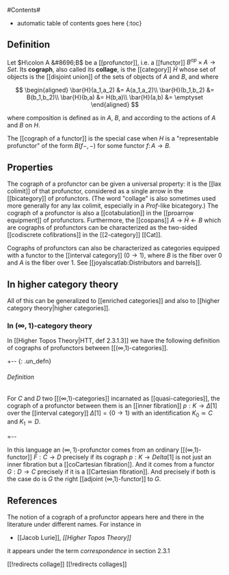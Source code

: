 
#Contents#
* automatic table of contents goes here
{:toc}

## Definition

Let $H\colon A &#8696;B$ be a [[profunctor]], i.e. a [[functor]] $B^{op}\times A\to Set$.  Its **cograph**, also called its **collage**, is the [[category]] $\bar{H}$ whose set of objects is the [[disjoint union]] of the sets of objects of $A$ and $B$, and where

$$ \begin{aligned}
  \bar{H}(a_1,a_2) &= A(a_1,a_2)\\
  \bar{H}(b_1,b_2) &= B(b_1,b_2)\\
  \bar{H}(b,a) &= H(b,a)\\
  \bar{H}(a,b) &= \emptyset
  \end{aligned}
$$

where composition is defined as in $A$, $B$, and according to the actions of $A$ and $B$ on $H$.

The [[cograph of a functor]] is the special case when $H$ is a "representable profunctor" of the form $B(f-,-)$ for some functor $f\colon A\to B$.

## Properties

The cograph of a profunctor can be given a universal property: it is the [[lax colimit]] of that profunctor, considered as a single arrow in the [[bicategory]] of profunctors.  (The word "collage" is also sometimes used more generally for any lax colimit, especially in a $Prof$-like bicategory.)  The cograph of a profunctor is also a [[cotabulation]] in the [[proarrow equipment]] of profunctors.  Furthermore, the [[cospans]] $A\to \bar{H} \leftarrow B$ which are cographs of profunctors can be characterized as the two-sided [[codiscrete cofibrations]] in the [[2-category]] [[Cat]].

Cographs of profunctors can also be characterized as categories equipped with a functor to the [[interval category]] $(0\to 1)$, where $B$ is the fiber over $0$ and $A$ is the fiber over $1$.  See [[joyalscatlab:Distributors and barrels]].


## In higher category theory

All of this can be generalized to [[enriched categories]] and also to [[higher category theory|higher categories]].

### In $(\infty,1)$-category theory

In [[Higher Topos Theory|HTT, def 2.3.1.3]] we have the following definition of cographs of profunctors between [[(∞,1)-categories]].

+-- {: .un_defn}
###### Definition

For $C$ and $D$ two [[(∞,1)-categories]] incarnated as [[quasi-categories]], the cograph of a profunctor between them is an [[inner fibration]]
$p : K \to \Delta[1]$ over the [[interval category]] $\Delta[1] = \{0 \to 1\}$ with an identification $K_0 \simeq C$ and $K_1 \simeq D$.

=--

In this language an $(\infty,1)$-profunctor comes from an ordinary [[(∞,1)-functor]] $F : C \to D$ precisely if its cograph $p : K \to Delta[1]$ is not just an inner fibration but a [[coCartesian fibration]]. And it comes from a functor $G : D \to C$ precisely if it is a [[Cartesian fibration]]. And precisely if both is the case do is $G$ the right [[adjoint (∞,1)-functor]] to $G$.


## References

The notion of a cograph of a profunctor appears here and there in the literature under different names. For instance in 

* [[Jacob Lurie]], _[[Higher Topos Theory]]_ 

it appears under the term _correspondence_ in section 2.3.1


[[!redirects collage]]
[[!redirects collages]]

